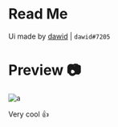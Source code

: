  # Read Me
Ui made by [dawid](https://v3rmillion.net/member.php?action=profile&uid=1052423) | `dawid#7205`
# Preview 📷
![a](https://cdn.discordapp.com/attachments/1011191316492845106/1075412901059379241/image.png)

Very cool 👍
